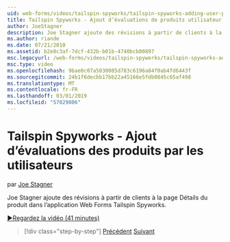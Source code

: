 ```yaml
---
uid: web-forms/videos/tailspin-spyworks/tailspin-spyworks-adding-user-product-reviews
title: Tailspin Spyworks - Ajout d’évaluations de produits utilisateur | Microsoft Docs
author: JoeStagner
description: Joe Stagner ajoute des révisions à partir de clients à la page Détails du produit dans l’application Web Forms Tailspin Spyworks.
ms.author: riande
ms.date: 07/21/2010
ms.assetid: b2e8c3af-7dcf-432b-b01b-4740bcb00897
msc.legacyurl: /web-forms/videos/tailspin-spyworks/tailspin-spyworks-adding-user-product-reviews
msc.type: video
ms.openlocfilehash: 9bae0c07a5030085d783c6196a84f0ab4fd6443f
ms.sourcegitcommit: 24b1f6decbb17bb22a45166e5fdb0845c65af498
ms.translationtype: MT
ms.contentlocale: fr-FR
ms.lasthandoff: 03/01/2019
ms.locfileid: "57029806"
---
```

<a name="tailspin-spyworks---adding-user-product-reviews"></a>Tailspin Spyworks - Ajout d’évaluations des produits par les utilisateurs
====================
par [Joe Stagner](https://github.com/JoeStagner)

Joe Stagner ajoute des révisions à partir de clients à la page Détails du produit dans l’application Web Forms Tailspin Spyworks.

[&#9654;Regardez la vidéo (41 minutes)](https://channel9.msdn.com/Blogs/ASP-NET-Site-Videos/tailspin-spyworks-adding-user-product-reviews)

> [!div class="step-by-step"]
> [Précédent](tailspin-spyworks-final-check-out.md)
> [Suivant](tailspin-spyworks-displaying-user-reviews.md)

